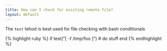 ```yaml
---
title: How can I check for existing remote file?
layout: default
---
```


The `test` tehod is best used for file checking with bash conditionals

{% highlight ruby %}
        if test("[ -f /tmp/foo ]")
            # do stuff
        end
{% endhighlight %}

